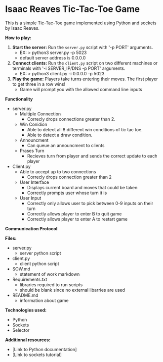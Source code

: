 # Isaac Reaves Tic-Tac-Toe Game 

This is a simple Tic-Tac-Toe game implemented using Python and sockets by Isaac Reaves.

**How to play:**
1. **Start the server:** Run the `server.py` script with '-p PORT' arguments.
    * EX: > python3 server.py -p 5023
    * default server address is 0.0.0.0
3. **Connect clients:** Run the `client.py` script on two different machines or terminals with '-i SERVER_IP/DNS -p PORT' arguments.
    * EX: > python3 client.py -i 0.0.0.0 -p 5023
5. **Play the game:** Players take turns entering their moves. The first player to get three in a row wins!
    * Game will prompt you with the allowed command line inputs

**Functionality**
* server.py
  * Multiple Connection
    * Correcly drops connections greater than 2.
  * Win Conidion
    * Able to detect all 8 different win conditions of tic tac toe.
    * Able to detect a draw condition.
  * Announcment
    * Can queue an announcment to clients
  * Prases Turn
    * Recieves turn from player and sends the correct update to each player       
* Client.py
  * Able to accept up to two connections
    * Correcly drops connection greater than 2
  * User Interface
    * Displays current board and moves that could be taken
    * Correctly prompts user whose turn it is
  * User Input
    * Correctly only allows user to pick between 0-9 inputs on their turn
    * Correctly allows player to enter B to quit game
    * Correctly allows player to enter A to restart game    

**Communication Protocol**

**Files:**
* server.py
  * server python script
* client.py
  * client python script
* SOW.md
  * statement of work markdown
* Requirements.txt
  * libraries required to run scripts
  * should be blank since no external libarries are used
* README.md
  * information about game

**Technologies used:**
* Python
* Sockets
* Selector

**Additional resources:**
* [Link to Python documentation]
* [Link to sockets tutorial]

